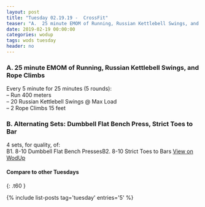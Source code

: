 ```yaml
---
layout: post
title: "Tuesday 02.19.19 -  CrossFit"
teaser: "A.  25 minute EMOM of Running, Russian Kettlebell Swings, and Rope Climbs<br/> B. Alternating Sets: Dumbbell Flat Bench Press, Strict Toes to Bar"
date: 2019-02-19 00:00:00
categories: wodup
tags: wods tuesday
header: no
---
```



<h3>A.  25 minute EMOM of Running, Russian Kettlebell Swings, and Rope Climbs</h3>
Every 5 minute for 25 minutes (5 rounds):<br/>– Run 400 meters<br/>– 20 Russian Kettlebell Swings @ Max Load<br/>– 2 Rope Climbs 15 feet<br/>
<h3>B. Alternating Sets: Dumbbell Flat Bench Press, Strict Toes to Bar</h3>
4 sets, for quality,  of:<br/>B1. 8-10 Dumbbell Flat Bench PressesB2. 8-10 Strict Toes to Bars
<a href="https://www.wodup.com/gyms/asphodel/wods/13294" target="blank">View on WodUp</a>


#### Compare to other Tuesdays
{: .t60 }

{% include list-posts tag='tuesday' entries='5' %}